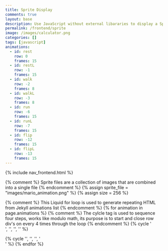 ```yaml
---
title: Sprite Display
comments: true
layout: base
description: Use JavaScript without external libararies to display a Sprite.
permalink: /frontend/sprite
image: /images/calculator.png
categories: []
tags: [javascript]
animations:
  - id: rest
    row: 0
    frames: 15
  - id: restL
    row: -1
    frames: 15
  - id: walk
    row: -2
    frames: 8
  - id: walkL
    row: -3
    frames: 8
  - id: run
    row: -6
    frames: 15
  - id: runL
    row: -7
    frames: 15
  - id: flip
    row: -12
    frames: 15
  - id: flipL
    row: -13
    frames: 15
---
```

{% include nav_frontend.html %}

{% comment %}
Sprite files are a collection of images that are combined into a single file 
{% endcomment %}
{% assign sprite_file = "images/mario_animation.png" %}
{% assign size = 256 %}

<!---
This <div> class container contains <id>'s  "rest", "walk", "etc" generated from a Jekyll table.  The id attribute is used to identify a specific animation and is used by JavaScript to access and manipulate the element.
-->
<div class="container">
  {% comment %}
  This Liquid for loop is used to generate repeating HTML from Jekyll animations list
  {% endcomment %}
  {% for animation in page.animations %}  
    {% comment %}
    The cylcle tag is used to sequence four steps, works like modulo math, its purpose is to start and close row div's on every 4 times through the loop
    {% endcomment %}
    {% cycle '<div class="row"> <!--- cycle row start on 0 --->', '', '', '' %}  
    <div class="column"> 
      <!--- animate id, row and frames are passed to JavaScript onmouseover method--->
      <p id="{{animation.id}}" class="sprite" onmouseover="startAnimate('{{animation.id}}', ({{animation.row}} * {{size}}), {{animation.frames}})" onmouseout="stopAnimate()"> </p>
    </div>
    {% cycle '', '', '', '</div> <!--- cycle row end on 4 --->' %}
  {% endfor %}
</div>

<!-- Embedded Cascading Style Sheet (CSS) rules, defines how HTML element look --->
<style>
  /* CSS style rules for the elements id's above...
    They all share same sprite properties
  */
  .sprite {
    height: {{size}}px;
    width: {{size}}px;
    background-image: url('{{ site.baseurl }}/{{ sprite_file }}');
    background-repeat: no-repeat;
    transform: scale(0.5);  /* How to adjust the display size of sprite frame in my HTML */
  }

  {% comment %}
  Liquid for loop is used to generate repeating CSS from Jekyll animations list
  {% endcomment %}
  {% for animation in page.animations %}
  #{{animation.id}} {
    /* background row and offset is calculated within sprite file */
    background-position: 0px calc({{animation.row}} * {{size}} * 1px);
  }
  {% endfor %}

</style>

<!--- Embedded executable code--->
<script>
  var tID; //this variable used to capture setInterval() task ID
  const offset = {{size}}; //pixel offset of images in the sprite, set by liquid constant
  const interval = 100; //animation time interval

  function startAnimate(id, row, frames) {
      var frame = 0; //frame index in sprite

      tID = setInterval ( () => { // task ID starts with animation interval
        // update backgroundPosition in DOM

        document.getElementById(id).style.backgroundPosition = `-${frame}px ${row}px`; //update animation frame
        frame = (frame + offset) % (frames * offset);  //next frame, modulo math recycles frame index
      }
      , interval ); //time of interval
  }

  function stopAnimate() {  //stop animate task ID
    clearInterval(tID);
  } 
</script>
